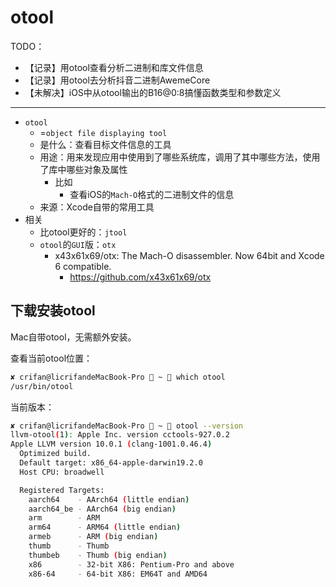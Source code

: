# otool

TODO：

* 【记录】用otool查看分析二进制和库文件信息
* 【记录】用otool去分析抖音二进制AwemeCore
* 【未解决】iOS中从otool输出的B16@0:8搞懂函数类型和参数定义

---

* `otool`
  * =`object file displaying tool`
  * 是什么：查看目标文件信息的工具
  * 用途：用来发现应用中使用到了哪些系统库，调用了其中哪些方法，使用了库中哪些对象及属性
    * 比如
      * 查看iOS的`Mach-O`格式的二进制文件的信息
  * 来源：Xcode自带的常用工具
* 相关
  * 比otool更好的：`jtool`
  * `otool`的`GUI`版：`otx`
    * x43x61x69/otx: The Mach-O disassembler. Now 64bit and Xcode 6 compatible.
      * https://github.com/x43x61x69/otx

## 下载安装otool

Mac自带otool，无需额外安装。

查看当前otool位置：

```bash
✘ crifan@licrifandeMacBook-Pro  ~  which otool
/usr/bin/otool
```

当前版本：

```bash
✘ crifan@licrifandeMacBook-Pro  ~  otool --version
llvm-otool(1): Apple Inc. version cctools-927.0.2
Apple LLVM version 10.0.1 (clang-1001.0.46.4)
  Optimized build.
  Default target: x86_64-apple-darwin19.2.0
  Host CPU: broadwell

  Registered Targets:
    aarch64    - AArch64 (little endian)
    aarch64_be - AArch64 (big endian)
    arm        - ARM
    arm64      - ARM64 (little endian)
    armeb      - ARM (big endian)
    thumb      - Thumb
    thumbeb    - Thumb (big endian)
    x86        - 32-bit X86: Pentium-Pro and above
    x86-64     - 64-bit X86: EM64T and AMD64
```
